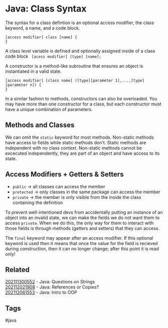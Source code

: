 # Java: Class Syntax

The syntax for a class defintion is an optional access modifier, the class
keyword, a name, and a code block.
```
[access modifier] class [name] {
}
```

A class level variable is defined and optionally assigned inside of a class
code block
``` [acess modifier] [type] [name];```

A constructor is a method-like subroutine that ensures an object is instantiated
in a valid state.
```
[access modifier] [class name] ([type][parameter 1],...,[type][parameter n]) {
}
```
In a similar fashion to methods, constructors can also be overloaded. You may
have more than one constructor for a class, but each constructor must have a 
unique combination of parameters.


## Methods and Classes

We can omit the ```static``` keyword for most methods. Non-static methods have
access to fields while static methods don't. Static methods are independent with
no class context. Non-static methods cannot be excecuted independently, they
are part of an object and have access to its state.


## Access Modifiers + Getters & Setters

* ```public``` -> all classes can access the member
* ```protected``` -> only classes in the same package can access the member
* ```private``` -> the member is only visible from the inside the class containing
                   the definition

To prevent well-intentioned devs from accidentally putting an instance of an
object into an invalid state, we can make the fields we do not want them to
access ```private```. When we do this, the only way for them to interact with
those fields is through methods (getters and setters) that they can access.

The ```final``` keyword may appear after an access modifier. If this optional
keyword is used then it means that once the value for the field is recieved
during construction, then it can no longer change; after this point it is read
only!


## Related
[202111300552](../202111300552) - Java: Questions on Strings\
[202112021908](../202112021908) - Java: References or Copies?\
[202112061553](../202112061553) - Java: Intro to OOP


## Tags
#java
